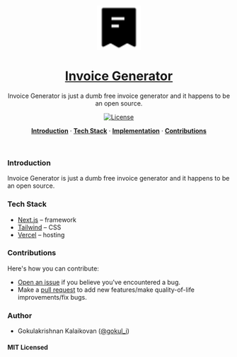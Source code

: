 <a href="https://invoicegenerator.tax">
<p align="center"><img alt="Invoice Generator is just a dumb free invoice generator and it happens to be an open source" width="100" height="100" src="./public/logo.svg"></p>
  <h1 align="center"><a href="https://invoicegenerator.tax">Invoice Generator</a></h1>
</a>

<p align="center">
  Invoice Generator is just a dumb free invoice generator and it happens to be an open source.
</p>

<p align="center">
  <a href="https://github.com/gokulkrishh/invoicegenerator.tax/blob/main/LICENSE">
    <img src="https://img.shields.io/github/license/gokulkrishh/invoicegenerator.tax?label=license&logo=github&color=f80&logoColor=fff" alt="License" />
  </a>
</p>

<p align="center">
  <a href="#introduction"><strong>Introduction</strong></a> ·
  <a href="#tech-stack"><strong>Tech Stack</strong></a> ·
  <a href="#implementation"><strong>Implementation</strong></a> ·
  <a href="#contributions"><strong>Contributions</strong></a>
</p>
<br/>

### Introduction

Invoice Generator is just a dumb free invoice generator and it happens to be an open source.

### Tech Stack

- [Next.js](https://nextjs.org/) – framework
- [Tailwind](https://tailwindcss.com/) – CSS
- [Vercel](https://vercel.com/) – hosting

### Contributions

Here's how you can contribute:

- [Open an issue](https://github.com/gokulkrishh/invoicegenerator.tax/issues) if you believe you've encountered a bug.
- Make a [pull request](https://github.com/gokulkrishh/invoicegenerator.tax/pull) to add new features/make quality-of-life improvements/fix bugs.

### Author

- Gokulakrishnan Kalaikovan ([@gokul_i](https://twitter.com/gokul_i))

#### MIT Licensed
